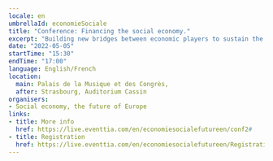 ```yaml
---
locale: en
umbrellaId: economieSociale
title: "Conference: Financing the social economy."
excerpt: "Building new bridges between economic players to sustain the development of social economy stakeholders."
date: "2022-05-05"
startTime: "15:30"
endTime: "17:00"
language: English/French
location:
  main: Palais de la Musique et des Congrès,
  after: Strasbourg, Auditorium Cassin
organisers:
- Social economy, the future of Europe
links:
- title: More info
  href: https://live.eventtia.com/en/economiesocialefutureen/conf2#
- title: Registration
  href: https://live.eventtia.com/en/economiesocialefutureen/Registration
---
```


